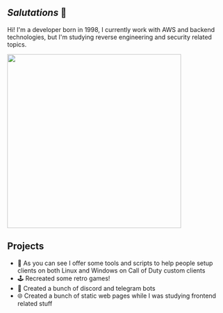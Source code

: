## *Salutations* 👋
Hi! I'm a developer born in 1998, I currently work with AWS and backend technologies, but I'm studying reverse engineering and security related topics.

<img src="https://github.com/user-attachments/assets/de873013-7df4-4ca1-8596-ab3b52ea9df0" width="400" height="400"/>

## Projects
- 🚀 As you can see I offer some tools and scripts to help people setup clients on both Linux and Windows on Call of Duty custom clients
- 🕹️ Recreated some retro games!
- 🤖 Created a bunch of discord and telegram bots
- 🌐 Created a bunch of static web pages while I was studying frontend related stuff

